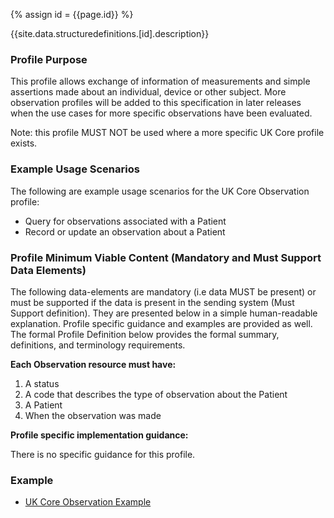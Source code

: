 
{% assign id = {{page.id}} %}

{{site.data.structuredefinitions.[id].description}}

<!-- end TOC -->
### Profile Purpose ###

This profile allows exchange of information of measurements and simple assertions made about an individual, device or other subject. More observation profiles will be added to this specification in later releases when the use cases for more specific observations have been evaluated.

Note: this profile MUST NOT be used where a more specific UK Core profile exists.

### Example Usage Scenarios ###

The following are example usage scenarios for the UK Core Observation profile:

- Query for observations associated with a Patient
- Record or update an observation about a Patient

### Profile Minimum Viable Content (Mandatory and Must Support Data Elements) ###

The following data-elements are mandatory (i.e data MUST be present) or must be supported if the data is present in the sending system (Must Support definition). They are presented below in a simple human-readable explanation. Profile specific guidance and examples are provided as well. The formal Profile Definition below provides the formal summary, definitions, and terminology requirements.

**Each Observation resource must have:**

1. A status
2. A code that describes the type of observation about the Patient
3. A Patient
4. When the observation was made

**Profile specific implementation guidance:**

There is no specific guidance for this profile.

### Example ###

- [UK Core Observation Example](UKCore-Observation-Example.html)